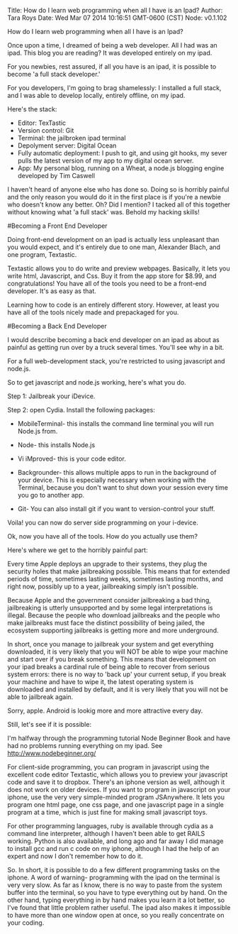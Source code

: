 Title: How do I learn web programming when all I have is an Ipad? 
Author: Tara Roys
Date: Wed Mar 07 2014 10:16:51 GMT-0600 (CST)
Node: v0.1.102

How do I learn web programming when all I have is an Ipad? 

Once upon a time, I dreamed of being a web developer.  All I had was an ipad.  This blog you are reading?  It was developed entirely on my ipad.

For you newbies, rest assured, if all you have is an ipad, it is possible to become 'a full stack developer.'

For you developers, I'm going to brag shamelessly: I installed a full stack, and I was able to develop locally, entirely offline, on my ipad. 

Here's the stack:

  - Editor: TexTastic
  - Version control: Git
  - Terminal: the jailbroken ipad terminal
  - Depolyment server: Digital Ocean
  - Fully automatic deployment:  I push to git, and using git hooks, my sever pulls the latest version of my app to my digital ocean server. 
  - App: My personal blog, running on a Wheat, a node.js blogging engine developed by Tim Caswell

I haven't heard of anyone else who has done so.  Doing so is horribly painful and the only reason you would do it in the first place is if you're a newbie who doesn't know any better.  Oh? Did I mention? I tacked all of this together without knowing what 'a full stack' was.  Behold my hacking skills! 

#Becoming a Front End Developer

Doing front-end development on an ipad is actually less unpleasant than you would expect, and it's entirely due to one man, Alexander Blach, and one program, Textastic.

Textastic allows you to do write and preview webpages.  Basically, it lets you write html, Javascript, and Css.  Buy it from the app store for $8.99, and congratulations!  You have all of the tools you need to be a front-end developer.  It's as easy as that. 

Learning how to code is an entirely different story.  However, at least you have all of the tools nicely made and prepackaged for you. 

#Becoming a Back End Developer

I would describe becoming a back end developer on an ipad as about as painful as getting run over by a truck several times.  You'll see why in a bit.

For a full web-development stack, you're restricted to using javascript and node.js. 

So to get javascript and node.js working, here's what you do.

Step 1: Jailbreak your iDevice.

Step 2: open Cydia. Install the following packages:

  - MobileTerminal- this installs the command line terminal you will run Node.js from.

  - Node- this installs Node.js

  -  Vi iMproved- this is your code editor.

  - Backgrounder- this allows multiple apps to run in the background of your device. This is especially necessary when working with the Terminal, because you don't want to shut down your session every time you go to another app.

  - Git- You can also install git if you want to version-control your stuff.

Voila! you can now do server side programming on your i-device. 

Ok, now you have all of the tools.  How do you actually use them?

Here's where we get to the horribly painful part:

Every time Apple deploys an upgrade to their systems, they plug the security holes that make jailbreaking possible.  This means that for extended periods of time, sometimes lasting weeks, sometimes lasting months, and right now, possibly up to a year, jailbreaking simply isn't possible.

Because Apple and the government consider jailbreaking a bad thing, jailbreaking is utterly unsupported and by some legal interpretations is illegal.  Because the people who download jailbreaks and the people who make jailbreaks must face the distinct possibility of being jailed, the ecosystem supporting jailbreaks is getting more and more underground. 

In short, once you manage to jailbreak your system and get everything downloaded, it is very likely that you will NOT be able to wipe your machine and start over if you break something. This means that development on your ipad breaks a cardinal rule of being able to recover from serious system errors: there is no way to 'back up' your current setup, if you break your machine and have to wipe it, the latest operating system is downloaded and installed by default, and it is very likely that you will not be able to jailbreak again.

Sorry, apple. Android is lookig more and more attractive every day.

Still, let's see if it is possible: 


I'm halfway through the programming tutorial Node Beginner Book and have had no problems running everything on my ipad. See http://www.nodebeginner.org/

For client-side programming, you can program in javascript using the excellent code editor Textastic, which allows you to preview your javascript code and save it to dropbox. There's an iphone version as well, although it does not work on older devices. If you want to program in javascript on your iphone, use the very very simple-minded program JSAnywhere. It lets you program one html page, one css page, and one javascript page in a single program at a time, which is just fine for making small javascript toys.

For other programming languages, ruby is available through cydia as a command line interpreter, although I haven't been able to get RAILS working. Python is also available, and long ago and far away I did manage to install gcc and run c code on my iphone, although I had the help of an expert and now I don't remember how to do it.

So. In short, it is possible to do a few different programming tasks on the iphone. A word of warning- programming with the ipad on the terminal is very very slow. As far as I know, there is no way to paste from the system buffer into the terminal, so you have to type everything out by hand. On the other hand, typing everything in by hand makes you learn it a lot better, so I've found that little problem rather useful. The ipad also makes it impossible to have more than one window open at once, so you really concentrate on your coding.



